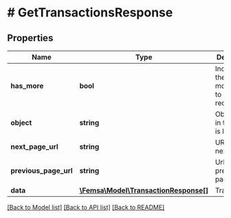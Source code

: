 # # GetTransactionsResponse

## Properties

Name | Type | Description | Notes
------------ | ------------- | ------------- | -------------
**has_more** | **bool** | Indicates if there are more pages to be requested |
**object** | **string** | Object type, in this case is list |
**next_page_url** | **string** | URL of the next page. | [optional]
**previous_page_url** | **string** | Url of the previous page. | [optional]
**data** | [**\Femsa\Model\TransactionResponse[]**](TransactionResponse.md) | Transactions | [optional]

[[Back to Model list]](../../README.md#models) [[Back to API list]](../../README.md#endpoints) [[Back to README]](../../README.md)
